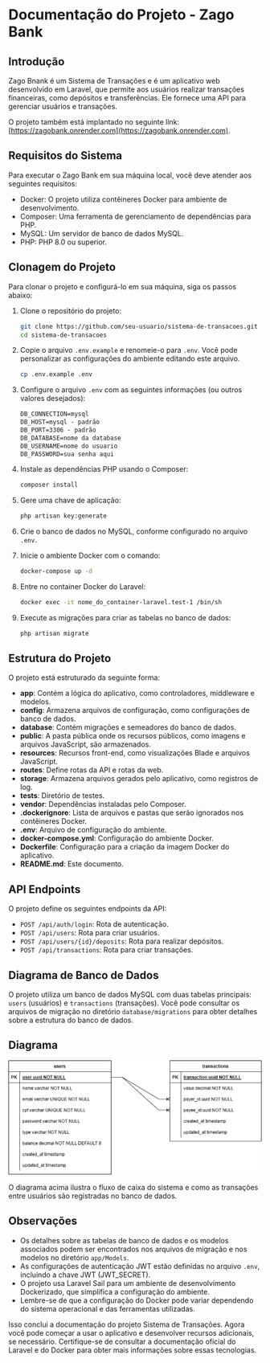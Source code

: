 

# Documentação do Projeto - Zago Bank

## Introdução

Zago Bnank é um Sistema de Transações e é um aplicativo web desenvolvido em Laravel, que permite aos usuários realizar transações financeiras, como depósitos e transferências. Ele fornece uma API para gerenciar usuários e transações.

O projeto também está implantado no seguinte link: [https://zagobank.onrender.com](https://zagobank.onrender.com).

## Requisitos do Sistema

Para executar o Zago Bank em sua máquina local, você deve atender aos seguintes requisitos:

- Docker: O projeto utiliza contêineres Docker para ambiente de desenvolvimento.
- Composer: Uma ferramenta de gerenciamento de dependências para PHP.
- MySQL: Um servidor de banco de dados MySQL.
- PHP: PHP 8.0 ou superior.

## Clonagem do Projeto

Para clonar o projeto e configurá-lo em sua máquina, siga os passos abaixo:

1. Clone o repositório do projeto:
   ```bash
   git clone https://github.com/seu-usuario/sistema-de-transacoes.git
   cd sistema-de-transacoes
   ```

2. Copie o arquivo `.env.example` e renomeie-o para `.env`. Você pode personalizar as configurações do ambiente editando este arquivo.
   ```bash
   cp .env.example .env
   ```

3. Configure o arquivo `.env` com as seguintes informações (ou outros valores desejados):

   ```dotenv
   DB_CONNECTION=mysql
   DB_HOST=mysql - padrão
   DB_PORT=3306 - padrão
   DB_DATABASE=nome da database
   DB_USERNAME=nome do usuario 
   DB_PASSWORD=sua senha aqui
   ```

4. Instale as dependências PHP usando o Composer:
   ```bash
   composer install
   ```

5. Gere uma chave de aplicação:
   ```bash
   php artisan key:generate
   ```

6. Crie o banco de dados no MySQL, conforme configurado no arquivo `.env`.

7. Inicie o ambiente Docker com o comando:
   ```bash
   docker-compose up -d
   ```

8. Entre no container Docker do Laravel:
   ```bash
   docker exec -it nome_do_container-laravel.test-1 /bin/sh
   ```

9. Execute as migrações para criar as tabelas no banco de dados:
   ```bash
   php artisan migrate
   ```

## Estrutura do Projeto

O projeto está estruturado da seguinte forma:

- **app**: Contém a lógica do aplicativo, como controladores, middleware e modelos.
- **config**: Armazena arquivos de configuração, como configurações de banco de dados.
- **database**: Contém migrações e semeadores do banco de dados.
- **public**: A pasta pública onde os recursos públicos, como imagens e arquivos JavaScript, são armazenados.
- **resources**: Recursos front-end, como visualizações Blade e arquivos JavaScript.
- **routes**: Define rotas da API e rotas da web.
- **storage**: Armazena arquivos gerados pelo aplicativo, como registros de log.
- **tests**: Diretório de testes.
- **vendor**: Dependências instaladas pelo Composer.
- **.dockerignore**: Lista de arquivos e pastas que serão ignorados nos contêineres Docker.
- **.env**: Arquivo de configuração do ambiente.
- **docker-compose.yml**: Configuração do ambiente Docker.
- **Dockerfile**: Configuração para a criação da imagem Docker do aplicativo.
- **README.md**: Este documento.

## API Endpoints

O projeto define os seguintes endpoints da API:

- `POST /api/auth/login`: Rota de autenticação.
- `POST /api/users`: Rota para criar usuários.
- `POST /api/users/{id}/deposits`: Rota para realizar depósitos.
- `POST /api/transactions`: Rota para criar transações.

## Diagrama de Banco de Dados

O projeto utiliza um banco de dados MySQL com duas tabelas principais: `users` (usuários) e `transactions` (transações). Você pode consultar os arquivos de migração no diretório `database/migrations` para obter detalhes sobre a estrutura do banco de dados.

## Diagrama

![Diagrama](public/images/zagobank.drawio.png)


O diagrama acima ilustra o fluxo de caixa do sistema e como as transações entre usuários são registradas no banco de dados.

## Observações

- Os detalhes sobre as tabelas de banco de dados e os modelos associados podem ser encontrados nos arquivos de migração e nos modelos no diretório `app/Models`.
- As configurações de autenticação JWT estão definidas no arquivo `.env`, incluindo a chave JWT (JWT_SECRET).
- O projeto usa Laravel Sail para um ambiente de desenvolvimento Dockerizado, que simplifica a configuração do ambiente.
- Lembre-se de que a configuração do Docker pode variar dependendo do sistema operacional e das ferramentas utilizadas.

Isso conclui a documentação do projeto Sistema de Transações. Agora você pode começar a usar o aplicativo e desenvolver recursos adicionais, se necessário. Certifique-se de consultar a documentação oficial do Laravel e do Docker para obter mais informações sobre essas tecnologias.